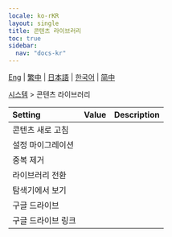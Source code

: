 ```yaml
---
locale: ko-rKR
layout: single
title: 콘텐츠 라이브러리
toc: true
sidebar:
  nav: "docs-kr"
---
```

[Eng](/dancexr/menu/2025.4/system2/library) | [繁中](/tw/dancexr/menu/2025.4/system2/library) | [日本語](/jp/dancexr/menu/2025.4/system2/library) | [한국어](/kr/dancexr/menu/2025.4/system2/library) | [简中](/zh/dancexr/menu/2025.4/system2/library)

[시스템](../menu#시스템) > 콘텐츠 라이브러리



| Setting | Value | Description |
| :--- | --- | :--- |
| 콘텐츠 새로 고침 || 
| 설정 마이그레이션 || 
| 중복 제거 || 
| 라이브러리 전환 || 
| 탐색기에서 보기 || 
| 구글 드라이브 || 
| 구글 드라이브 링크 || 
